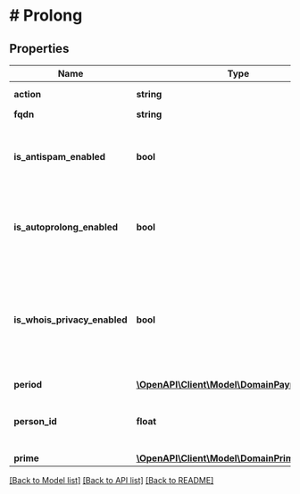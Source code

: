 # # Prolong

## Properties

Name | Type | Description | Notes
------------ | ------------- | ------------- | -------------
**action** | **string** | Тип создаваемой заявки. |
**fqdn** | **string** | Полное имя домена. |
**is_antispam_enabled** | **bool** | Это логическое значение, которое показывает включена ли услуга \&quot;Антиспам\&quot; для домена | [optional]
**is_autoprolong_enabled** | **bool** | Это логическое значение, которое показывает, включено ли автопродление домена. | [optional]
**is_whois_privacy_enabled** | **bool** | Это логическое значение, которое показывает, включено ли скрытие данных администратора домена для whois. Опция недоступна для доменов в зонах .ru и .рф. | [optional]
**period** | [**\OpenAPI\Client\Model\DomainPaymentPeriod**](DomainPaymentPeriod.md) |  | [optional]
**person_id** | **float** | Идентификатор администратора, на которого зарегистрирован домен. | [optional]
**prime** | [**\OpenAPI\Client\Model\DomainPrimeType**](DomainPrimeType.md) |  | [optional]

[[Back to Model list]](../../README.md#models) [[Back to API list]](../../README.md#endpoints) [[Back to README]](../../README.md)

